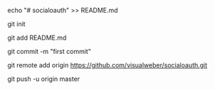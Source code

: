 echo "# socialoauth" >> README.md

git init

git add README.md

git commit -m "first commit"

git remote add origin https://github.com/visualweber/socialoauth.git

git push -u origin master
